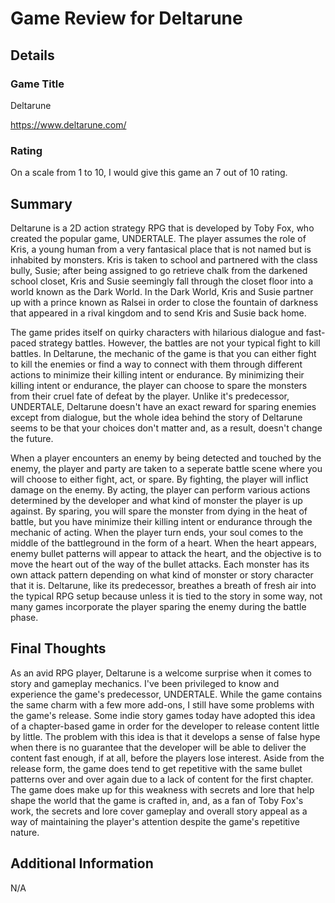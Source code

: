 # Game Review for Deltarune

## Details

### Game Title

Deltarune

https://www.deltarune.com/

### Rating

On a scale from 1 to 10, I would give this game an 7 out of 10 rating.

## Summary

Deltarune is a 2D action strategy RPG that is developed by Toby Fox, who created the popular game, UNDERTALE.
The player assumes the role of Kris, a young human from a very fantasical place that is not named but is inhabited by monsters. Kris is taken to school and
partnered with the class bully, Susie; after being assigned to go retrieve chalk from the darkened school closet, 
Kris and Susie seemingly fall through the closet floor into a world known as the Dark World. 
In the Dark World, Kris and Susie partner up with a prince known as Ralsei in order to close the fountain of darkness that appeared in a rival kingdom 
and to send Kris and Susie back home.

The game prides itself on quirky characters with hilarious dialogue and fast-paced strategy battles. 
However, the battles are not your typical fight to kill battles. 
In Deltarune, the mechanic of the game is that you can either fight to kill the enemies
or find a way to connect with them through different actions to minimize their killing intent or endurance.
By minimizing their killing intent or endurance, the player can choose to spare the monsters from their cruel fate of defeat by the player.
Unlike it's predecessor, UNDERTALE, Deltarune doesn't have an exact reward for sparing enemies except from dialogue, but the whole idea behind the story of Deltarune seems to be that your choices don't matter and, as a result, doesn't change the future.

When a player encounters an enemy by being detected and touched by the enemy, the player and party are taken to a seperate battle scene where you will choose to either fight, act, or spare. By fighting, the player will inflict damage on the enemy. By acting, the player can perform various actions determined by the developer and what kind of monster the player is up against. By sparing, you will spare the monster from dying in the heat of battle, but you have minimize their killing intent or endurance through the mechanic of acting. When the player turn ends, your soul comes to the middle of the battleground in the form of a heart. When the heart appears, enemy bullet patterns will appear to attack the heart, and the objective is to move the heart out of the way of the bullet attacks. Each monster has its own attack pattern depending on what kind of monster or story character that it is. Deltarune, like its predecessor, breathes a breath of fresh air into the typical RPG setup because unless it is tied to the story in some way, not many games incorporate the player sparing the enemy during the battle phase.

## Final Thoughts

As an avid RPG player, Deltarune is a welcome surprise when it comes to story and gameplay mechanics. I've been privileged to know and experience the game's predecessor, UNDERTALE. While the game contains the same charm with a few more add-ons, I still have some problems with the game's release. Some indie story games today have adopted this idea of a chapter-based game in order for the developer to release content little by little. The problem with this idea is that it develops a sense of false hype when there is no guarantee that the developer will be able to deliver the content fast enough, if at all, before the players lose interest. Aside from the release form, the game does tend to get repetitive with the same bullet patterns over and over again due to a lack of content for the first chapter. The game does make up for this weakness with secrets and lore that help shape the world that the game is crafted in, and, as a fan of Toby Fox's work, the secrets and lore cover gameplay and overall story appeal as a way of maintaining the player's attention despite the game's repetitive nature.

## Additional Information

N/A
